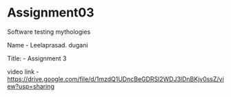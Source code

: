 # Assignment03
Software testing mythologies 
 
 Name - Leelaprasad. dugani 
 
 Title: - Assignment 3
 
 video link - https://drive.google.com/file/d/1mzdQ1UDncBeGDRSl2WDJ3lDnBKjv0ssZ/view?usp=sharing 
